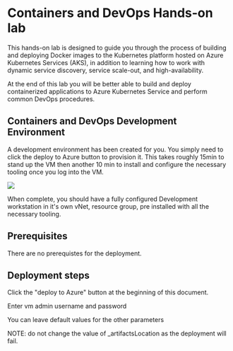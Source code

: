 # Containers and DevOps Hands-on lab
This hands-on lab is designed to guide you through the process of building and deploying Docker images to the Kubernetes platform hosted on Azure Kubernetes Services (AKS), in addition to learning how to work with dynamic service discovery, service scale-out, and high-availability.

At the end of this lab you will be better able to build and deploy containerized applications to Azure Kubernetes Service and perform common DevOps procedures.

## Containers and DevOps Development Environment
A development environment has been created for you.  You simply need to click the deploy to Azure button to provision it.  This takes roughly 15min to stand up the VM then another 10 min to install and configure the necessary tooling once you log into the VM.

<a href="https://portal.azure.com/#create/Microsoft.Template/uri/https%3A%2F%2Fraw.githubusercontent.com%2F<replacevalue>%2Fmaster%2FEnvironments%2FWorkshopEnv.json" target="_blank">
    <img src="http://azuredeploy.net/deploybutton.png"/>
</a>

When complete, you should have a fully configured Development workstation in it's own vNet, resource group, pre installed with all the necessary tooling.

## Prerequisites

There are no prerequistes for the deployment.

## Deployment steps

Click the "deploy to Azure" button at the beginning of this document.

Enter vm admin username and password

You can leave default values for the other parameters

NOTE: do not change the value of _artifactsLocation as the deployment will fail.